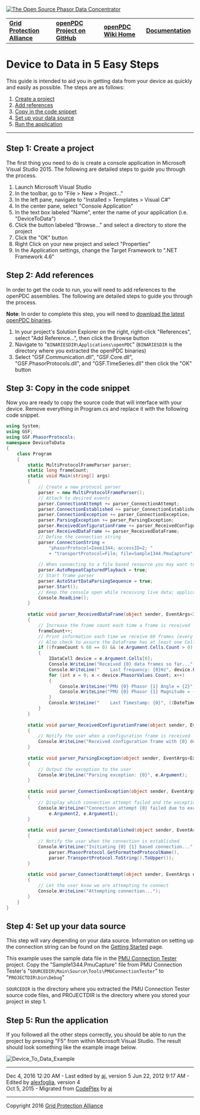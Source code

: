 [![The Open Source Phasor Data Concentrator](openPDC_Logo.png)](openPDC_Home.md)

|   |   |   |   |
|---|---|---|---|
| **[Grid Protection Alliance](http://www.gridprotectionalliance.org)** | **[openPDC Project on GitHub](https://github.com/GridProtectionAlliance/openPDC)** | **[openPDC Wiki Home](openPDC_Home.md)** | **[Documentation](openPDC_Documentation_Home.md)** |

# Device to Data in 5 Easy Steps
This guide is intended to aid you in getting data from your device as quickly and easily as possible. The steps are as follows:

1. [Create a project](#step-1-create-a-project)
2. [Add references](#step-2-add-references)
3. [Copy in the code snippet](#step-3-copy-in-the-code-snippet)
4. [Set up your data source](#step-4-set-up-your-data-source)
5. [Run the application](#step-5-run-the-application)

---

## Step 1: Create a project

The first thing you need to do is create a console application in Microsoft Visual Studio 2015. The following are detailed steps to guide you through the process.

1. Launch Microsoft Visual Studio
2. In the toolbar, go to "File > New > Project..."
3. In the left pane, navigate to "Installed > Templates > Visual C#"
4. In the center pane, select "Console Application"
5. In the text box labeled "Name", enter the name of your application (i.e. "DeviceToData")
6. Click the button labeled "Browse..." and select a directory to store the project
7. Click the "OK" button
8. Right Click on your new project and select "Properties"
9. In the Application settings, change the Target Framework to ".NET Framework 4.6"

## Step 2: Add references

In order to get the code to run, you will need to add references to the openPDC assemblies. The following are detailed steps to guide you through the process.

**Note**: In order to complete this step, you will need to [download the latest openPDC binaries](http://www.gridprotectionalliance.org/NightlyBuilds/openPDC/Beta-VS2012/Synchrophasor.Binaries.zip).

1. In your project's Solution Explorer on the right, right-click "References", select "Add Reference...", then click the Browse button
2. Navigate to "`BINARIESDIR\Applications\openPDC`" (`BINARIESDIR` is the directory where you extracted the openPDC binaries)
3. Select "GSF.Communication.dll", "GSF.Core.dll", "GSF.PhasorProtocols.dll", and "GSF.TimeSeries.dll" then click the "OK" button

## Step 3: Copy in the code snippet

Now you are ready to copy the source code that will interface with your device. Remove everything in Program.cs and replace it with the following code snippet.

```cs
using System;
using GSF;
using GSF.PhasorProtocols;
namespace DeviceToData
{
    class Program
    {
        static MultiProtocolFrameParser parser;
        static long frameCount;
        static void Main(string[] args)
        {
            // Create a new protocol parser
            parser = new MultiProtocolFrameParser();
            // Attach to desired events
            parser.ConnectionAttempt += parser_ConnectionAttempt;
            parser.ConnectionEstablished += parser_ConnectionEstablished;
            parser.ConnectionException += parser_ConnectionException;
            parser.ParsingException += parser_ParsingException;
            parser.ReceivedConfigurationFrame += parser_ReceivedConfigurationFrame;
            parser.ReceivedDataFrame += parser_ReceivedDataFrame;
            // Define the connection string
            parser.ConnectionString = 
                "phasorProtocol=Ieee1344; accessID=2; "
                + "transportProtocol=File; file=Sample1344.PmuCapture";
            
            // When connecting to a file based resource you may want to loop the data
            parser.AutoRepeatCapturedPlayback = true;
            // Start frame parser
            parser.AutoStartDataParsingSequence = true;
            parser.Start();
            // Keep the console open while receiving live data; application will be terminated when the user presses the Enter key:
            Console.ReadLine();
        }
        
        static void parser_ReceivedDataFrame(object sender, EventArgs<IDataFrame> e)
        {
            // Increase the frame count each time a frame is received
            frameCount++;
            // Print information each time we receive 60 frames (every 2 seconds for 30 frames per second)
            // Also check to assure the DataFrame has at least one Cell
            if ((frameCount % 60 == 0) && (e.Argument.Cells.Count > 0))
            {
                IDataCell device = e.Argument.Cells[0];
                Console.WriteLine("Received {0} data frames so far...", frameCount);
                Console.WriteLine("    Last frequency: {0}Hz", device.FrequencyValue.Frequency);
                for (int x = 0; x < device.PhasorValues.Count; x++)
                {
                    Console.WriteLine("PMU {0} Phasor {1} Angle = {2}", device.IDCode, x, device.PhasorValues[x].Angle);
                    Console.WriteLine("PMU {0} Phasor {1} Magnitude = {2}", device.IDCode, x, device.PhasorValues[x].Magnitude);
                }
                Console.WriteLine("    Last Timestamp: {0}", ((DateTime)e.Argument.Timestamp).ToString("yyyy-MM-dd HH:mm:ss.fff"));
            }
        }
        
        static void parser_ReceivedConfigurationFrame(object sender, EventArgs<IConfigurationFrame> e)
        {
            // Notify the user when a configuration frame is received
            Console.WriteLine("Received configuration frame with {0} device(s)", e.Argument.Cells.Count);
        }
       
        static void parser_ParsingException(object sender, EventArgs<Exception> e)
        {
            // Output the exception to the user
            Console.WriteLine("Parsing exception: {0}", e.Argument);
        }
        
        static void parser_ConnectionException(object sender, EventArgs<Exception, int> e)
        {
            // Display which connection attempt failed and the exception that occurred
            Console.WriteLine("Connection attempt {0} failed due to exception: {1}",
                e.Argument2, e.Argument1);
        }
        
        static void parser_ConnectionEstablished(object sender, EventArgs e)
        {
            // Notify the user when the connection is established
            Console.WriteLine("Initiating {0} {1} based connection...",
                parser.PhasorProtocol.GetFormattedProtocolName(),
                parser.TransportProtocol.ToString().ToUpper());
        }
        
        static void parser_ConnectionAttempt(object sender, EventArgs e)
        {
            // Let the user know we are attempting to connect
            Console.WriteLine("Attempting connection...");
        }
    }
}
```


## Step 4: Set up your data source

This step will vary depending on your data source. Information on setting up the connection string can be found on the [Getting Started](Getting_Started.md#configuring-a-connection-string) page.

This example uses the sample data file in the [PMU Connection Tester](https://github.com/GridProtectionAlliance/PMUConnectionTester) project. Copy the "Sample1344.PmuCapture" file from PMU Connection Tester's "`SOURCEDIR\Main\Source\Tools\PMUConnectionTester`" to "`PROJECTDIR\bin\Debug`"

`SOURCEDIR` is the directory where you extracted the PMU Connection Tester source code files, and PROJECTDIR is the directory where you stored your project in step 1.

## Step 5: Run the application

If you followed all the other steps correctly, you should be able to run the project by pressing "F5" from within Microsoft Visual Studio. The result should look something like the example image below.

![](Developers_Device_to_Data_in_5_Easy_Steps.files/device_to_data2.png "Device_To_Data_Example")

---

Dec 4, 2016 12:20 AM - Last edited by [aj](https://github.com/ajstadlin), version 5
Jun 22, 2012 9:17 AM - Edited by [alexfoglia](Contributors/alexfoglia.md), version 4  
Oct 5, 2015 - Migrated from [CodePlex]() by [aj](https://github.com/ajstadlin)

---

Copyright 2016 [Grid Protection Alliance](http://www.gridprotectionalliance.org)